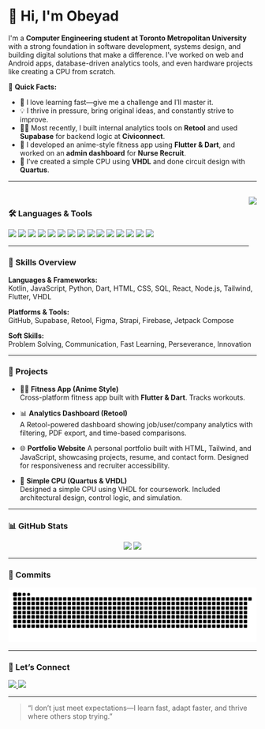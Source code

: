 # 👋 Hi, I'm Obeyad

I'm a **Computer Engineering student at Toronto Metropolitan University** with a strong foundation in software development, systems design, and building digital solutions that make a difference. I’ve worked on web and Android apps, database-driven analytics tools, and even hardware projects like creating a CPU from scratch.

🌟 **Quick Facts:**
- 🧠 I love learning fast—give me a challenge and I’ll master it.
- 💡 I thrive in pressure, bring original ideas, and constantly strive to improve.
- 🧑‍💻 Most recently, I built internal analytics tools on **Retool** and used **Supabase** for backend logic at **Civiconnect**.
- 📱 I developed an anime-style fitness app using **Flutter & Dart**, and worked on an **admin dashboard** for **Nurse Recruit**.
- 🔌 I’ve created a simple CPU using **VHDL** and done circuit design with **Quartus**.

---

<br clear="both" />

<img align="right" height="120" src="https://media2.giphy.com/media/v1.Y2lkPTc5MGI3NjExM2FxeWI4cWJpcnhxbm1oYmtjeXJtNGJoZ2pmamoydW50eXBkbzloYiZlcD12MV9pbnRlcm5hbF9naWZfYnlfaWQmY3Q9Zw/1aPuY0iblEJupNGrWL/giphy.gif" />

### 🛠️ Languages & Tools
<div align="left">
  <img src="https://cdn.jsdelivr.net/gh/devicons/devicon/icons/javascript/javascript-original.svg" height="30" />
  <img src="https://cdn.jsdelivr.net/gh/devicons/devicon/icons/typescript/typescript-original.svg" height="30" />
  <img src="https://cdn.jsdelivr.net/gh/devicons/devicon/icons/react/react-original.svg" height="30" />
  <img src="https://cdn.jsdelivr.net/gh/devicons/devicon/icons/html5/html5-original.svg" height="30" />
  <img src="https://cdn.jsdelivr.net/gh/devicons/devicon/icons/css3/css3-original.svg" height="30" />
  <img src="https://cdn.jsdelivr.net/gh/devicons/devicon/icons/python/python-original.svg" height="30" />
  <img src="https://cdn.jsdelivr.net/gh/devicons/devicon/icons/csharp/csharp-original.svg" height="30" />
  <img src="https://cdn.jsdelivr.net/gh/devicons/devicon/icons/c/c-original.svg" height="30" />
  <img src="https://cdn.jsdelivr.net/gh/devicons/devicon/icons/flutter/flutter-original.svg" height="30" />
  <img src="https://cdn.jsdelivr.net/gh/devicons/devicon/icons/nodejs/nodejs-original.svg" height="30" />
  <img src="https://cdn.jsdelivr.net/gh/devicons/devicon/icons/arduino/arduino-original.svg" height="30" />
  <img src="https://cdn.jsdelivr.net/gh/devicons/devicon/icons/pycharm/pycharm-original.svg" height="30" />
  <img src="https://cdn.jsdelivr.net/gh/devicons/devicon/icons/wordpress/wordpress-original.svg" height="30" />
  <img src="https://cdn.jsdelivr.net/gh/devicons/devicon/icons/figma/figma-original.svg" height="30" />
  <img src="https://cdn.jsdelivr.net/gh/devicons/devicon/icons/canva/canva-original.svg" height="30" />
</div>

---

### 🔧 Skills Overview

**Languages & Frameworks:**  
Kotlin, JavaScript, Python, Dart, HTML, CSS, SQL, React, Node.js, Tailwind, Flutter, VHDL

**Platforms & Tools:**  
GitHub, Supabase, Retool, Figma, Strapi, Firebase, Jetpack Compose

**Soft Skills:**  
Problem Solving, Communication, Fast Learning, Perseverance, Innovation

---

### 🚀 Projects

- 🏋️‍♀️ **Fitness App (Anime Style)**  
  Cross-platform fitness app built with **Flutter & Dart**. Tracks workouts.

- 📊 **Analytics Dashboard (Retool)**  
  A Retool-powered dashboard showing job/user/company analytics with filtering, PDF export, and time-based comparisons.

- 🌐 **Portfolio Website**
  A personal portfolio built with HTML, Tailwind, and JavaScript, showcasing projects, resume, and contact form. Designed for responsiveness and recruiter accessibility.

- 🔌 **Simple CPU (Quartus & VHDL)**  
  Designed a simple CPU using VHDL for coursework. Included architectural design, control logic, and simulation.

---

### 📊 GitHub Stats

<div align="center">
  <img src="https://streak-stats.demolab.com?user=obeyad12&theme=dark&hide_border=false" height="150" />
  <img src="https://github-readme-activity-graph.cyclic.app/graph?username=obeyad12&theme=dracula" height="150" />
</div>

---

### 🐍 Commits

<img src="https://raw.githubusercontent.com/obeyad12/obeyad12/output/snake.svg" alt="Snake animation" />

---

### 🤝 Let’s Connect

<div align="left">
  <a href="mailto:a.obeyad@torontomu.ca" target="_blank">
    <img src="https://img.shields.io/static/v1?message=Gmail&logo=gmail&label=&color=D14836&logoColor=white&labelColor=&style=for-the-badge" height="35" />
  </a>
  <a href="https://www.linkedin.com/in/obeyad-a-n-m-anowarul-6a6608236/" target="_blank">
    <img src="https://img.shields.io/static/v1?message=LinkedIn&logo=linkedin&label=&color=0077B5&logoColor=white&labelColor=&style=for-the-badge" height="35" />
  </a>
</div>

---

> “I don’t just meet expectations—I learn fast, adapt faster, and thrive where others stop trying.”

